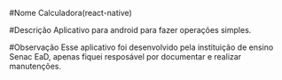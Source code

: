 #Nome
Calculadora(react-native)

#Descrição
Aplicativo para android para fazer operações simples.

#Observação
Esse aplicativo foi desenvolvido pela instituição de ensino Senac EaD, apenas fiquei resposável por documentar e realizar manutenções.